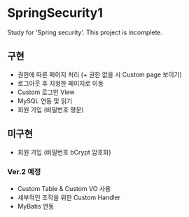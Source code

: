 # SpringSecurity1
 Study for 'Spring security'. This project is incomplete. 

## 구현 ##
* 권한에 따른 페이지 처리 (+ 권한 없을 시 Custom page 보이기)
* 로그아웃 후 지정한 페이지로 이동
* Custom 로그인 View
* MySQL 연동 및 읽기
* 회원 가입 (비밀번호 평문)

## 미구현 ##
* 회원 가입 (비밀번호 bCrypt 암호화)

### Ver.2 예정 ###
* Custom Table & Custom VO 사용
* 세부적인 조작을 위한 Custom Handler
* MyBatis 연동
